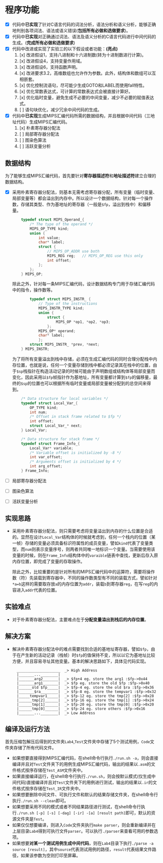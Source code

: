 # 程序功能

- [x] 代码中**已实现**了针对C语言代码的词法分析，语法分析和语义分析，能够正确地判别各项词法、语法或语义错误(**包括所有必做和选做要求**)。
- [x] 代码中**已实现**对正确通过词法、语法及语义分析的C语言代码进行中间代码的生成。(**完成所有必做和选做要求**)
- [x] 代码中改进或实现了实验三的以下假设或者功能：**(亮点)**  
    1. [x] 改进假设1，支持八进制和十六进制数(转为十进制数进行计算)。
    2. [x] 改进假设4，支持变量作用域。
    3. [x] 改进假设6，支持函数声明。
    4. [x] 改进要求3.2，高维数组也允许作为参数。此外，结构体和数组可以互相嵌套。
    5. [x] 优化控制流语句，尽可能少生成GOTO和LABEL而使用fall特性。
    6. [x] 优化常数表达式，可计算的常数表达式会被直接计算好。
    7. [x] 优化临时变量，避免生成不必要的中间变量，减少不必要的赋值表达式。
    8. [ ] 语句块优化，减少冗余中间代码的生成。
- [x] 代码中**已实现**生成MIPS汇编代码所需的数据结构，并且根据中间代码（三地址代码）生成MIPS汇编代码。
    1. [x] 朴素寄存器分配法
    2. [ ] 局部寄存器分配法
    3. [ ] 图染色算法
    4. [ ] 活跃变量分析

## 数据结构

为了能够生成MIPS汇编代码，首先要针对**寄存器描述符**和**地址描述符**建立合理的数据结构。

- [x] 采用朴素寄存器分配法，则基本无需考虑寄存器分配，所有变量（临时变量、局部变量等）都会溢出到内存中。所以设计一个数据结构，针对每一个操作数，存储其类型、作为基地址的寄存器（一般是``$fp``，溢出到栈中）和偏移量。

    ```cpp
        typedef struct MIPS_Operand_{
            /* The type of the operand */
            MIPS_OP_TYPE kind;
            union {
                int value;
                char* label;
                struct { 
                    // MIPS_OP_ADDR use both
                    MIPS_REG reg;   // MIPS_OP_REG use this only
                    int offset;
                };
            };
        } MIPS_OP;
    ```
    除此之外，针对每一条MIPS汇编代码，设计数据结构专门用于存储汇编代码中的指令，操作数等。

    ```cpp
            typedef struct MIPS_INSTR_ {
                // Type of the instructions
                MIPS_INSTR_TYPE kind;
                union {
                    struct {
                        MIPS_OP *op1, *op2, *op3;
                    };
                MIPS_OP* operand;
                char* label;
                };
            struct MIPS_INSTR_ *prev, *next;
        } MIPS_INSTR;
    ```

    为了将所有变量溢出到栈中存储，必须在生成汇编代码的同时合理分配栈中内存位置，也就是说，任何一个变量存储到栈中都必须记录其在栈中的位置，由于``$sp``栈指针在构造活动记录的时候可能由于声明数组或结构体等局部变量而变化，因此采用以``$fp``帧指针作为基地址，所有变量都计算到``$fp``的偏移量，最终的``$sp``的位置也可以根据所有临时变量或局部变量被分配到的总空间来得到。

    ```cpp
        /* Data structure for local variables */
        typedef struct Local_Var_{
            OP_TYPE kind;
            int num;
            /* Offset in stack frame related to $fp */
            int offset;
            struct Local_Var_* next;
        } Local_Var;

        /* Data structure for stack frame */
        typedef struct Frame_Info_{
            Local_Var* variable;
            /* Variable offset is initialized by -8 */
            int var_offset;
            /* Arguments offset is initialized by 4 */
            int arg_offset;
        } Frame_Info;
    ```

- [ ] 局部寄存器分配法
- [ ] 图染色算法
- [ ] 活跃变量分析

## 实现思路

- 采用朴素寄存器分配法，则只需要考虑将变量溢出到内存的什么位置是合适的。显然在设计``Local_Var``结构体的时候就考虑到，任何一个栈内的位置（某一帧）存储的变量必须具备标识符属性的成员变量，譬如``kind``代表了变量类型，而``num``则表示变量序号，则两者共同唯一地标识一个变量。当需要使用该变量的时候，则在``Frame_Info``结构体中的``varaible``链表中查找，更新后存入原内存位置，即完成了变量的存取操作。  

    除此之外，比较重要的是针对所有的MIPS汇编代码中的运算符，需要将操作数（符）先装载到寄存器中，不同的操作数类型有不同的装载方式，譬如针对``*a=b``这样的需要取存放``a``的内存位置为``addr``，装载``b``到寄存器``reg``，在写``reg``的内容进入``addr``代表的位置。

## 实验难点

- 对于朴素寄存器分配法，主要难点在于**分配变量溢出到栈后的内存位置**。

## 解决方案

- 解决朴素寄存器分配法中的难点需要找到合适的基地址寄存器，譬如``$fp``，由于在产生新的活动记录（栈帧）时``$fp``的值保持不变，所以以它为基地址比较方便，并且容易寻址其他变量。基本的解决思路如下，具体见代码实现。

        ____________________  _> High Address  
        |_______...________|  
        |_______arg2_______|  _> $fp+4 eg. store the arg1 :$fp->0x44  
        |_______arg1_______|  _> $fp eg. store the old $fp :$fp->0x40  
        |______old $fp_____|  _> $fp-4 eg. store the old $ra :$fp->0x36  
        |_______$ra________|  _> $fp-8 eg. store the tempvar1 :$fp->0x32
        |_____tempvar1_____|  _> $fp-12 eg. store the tmp[2] :$fp->0x28
        |______tmp[2]______|  _> $fp-16 eg. store the tmp[1] :$fp->0x24  
        |______tmp[1]______|  _> $fp-20 eg. store the tmp[0] :$fp->0x20  
        |______tmp[0]______|  _> $fp-24 eg. store others :$fp->0x16  
        |_______...________|  _> Low Address 

## 编译及运行方法

首先压缩包解压后得到的文件夹``Lab4``,``Test``文件夹中存储了5个测试用例，``Code``文件夹存储了所有代码文件。

- 如果想要直接得到MIPS汇编代码，在shell命令行执行``./run.sh -a``，则会直接编译并且对``Test``文件夹下的用例生成MIPS汇编代码，输出的结果以``.asm``的文件格式按序存储在``Test_ASM``文件夹中。
- 如果直接编译运行，在shell命令行执行``./run.sh``，则会按默认模式(仅生成中间代码)直接编译并且对``Test``文件夹下的用例进行测试，输出的结果以``.ir``的文件格式按序存储在``Test_IR``文件夹中。
- 如果想要删除中间文件、可执行文件和默认的结果存储文件夹，在shell命令行执行``./run.sh --clean``即可。
- 如果想要采用不同的模式或者不同结果路径进行测试，在shell命令行执行``./run.sh [-p] [-s] [-dag] [-ir] -[a] [result path]``即可，默认的资源文件夹是``Test``。
- 如果仅仅想要编译，则进入``Code``文件夹执行``make parser``，则会重新编译并在上层目录``Lab4``得到可执行文件``parser``。可以执行``./parser``来查看可用的参数选项。
- 如果想要**对某一个测试用例生成中间代码**，则在``Lab4``目录下执行``./parse -a source [result]``，其中``source``代表测试用例的路径，``result``代表结果文件路径，如果该参数为空则打印至屏幕。
